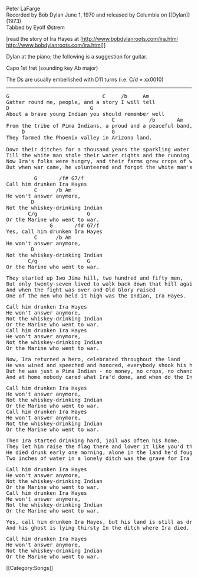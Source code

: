 Peter LaFarge<br>
Recorded by Bob Dylan June 1, 1970 and released by Columbia on
[[Dylan]] (1973)<br>
Tabbed by Eyolf Østrem<br>

[read the story of Ira Hayes at [http://www.bobdylanroots.com/ira.html http://www.bobdylanroots.com/ira.html]]

Dylan at the piano; the following is a suggestion for guitar.

Capo 1st fret (sounding key Ab major)

The Ds are usually embellished with D11 turns (i.e. C/d = xx0010)

----
<pre class="verse">
G                              C     /b     Am
Gather round me, people, and a story I will tell
D                          G
About a brave young Indian you should remember well
                                  C           /b       Am
From the tribe of Pima Indians, a proud and a peaceful band,
     D                            G
They farmed the Phoenix valley in Arizona land.

Down their ditches for a thousand years the sparkling water rushed,
Till the white man stole their water rights and the running water hushed.
Now Ira's folks were hungry, and their farms grew crops of weeds.
But when war came, he volunteered and forgot the white man's greed.
</pre>

<pre class="refrain">
         G       /f# G7/f
Call him drunken Ira Hayes
         C      /b Am
He won't answer anymore,
        D
Not the whiskey-drinking Indian
       C/g                G
Or the Marine who went to war.
              G       /f# G7/f
Yes, call him drunken Ira Hayes
         C      /b Am
He won't answer anymore,
        D
Not the whiskey-drinking Indian
       C/g                G
Or the Marine who went to war.
</pre>

<pre class="verse">
They started up Iwo Jima hill, two hundred and fifty men,
But only twenty-seven lived to walk back down that hill again.
And when the fight was over and Old Glory raised
One of the men who held it high was the Indian, Ira Hayes.
</pre>

<pre class="refrain">
Call him drunken Ira Hayes
He won't answer anymore,
Not the whiskey-drinking Indian
Or the Marine who went to war.
Call him drunken Ira Hayes
He won't answer anymore,
Not the whiskey-drinking Indian
Or the Marine who went to war.
</pre>

<pre class="verse">
Now, Ira returned a hero, celebrated throughout the land
He was wined and speeched and honored, everybody shook his hand.
But he was just a Pima Indian - no money, no crops, no chance -
And at home nobody cared what Ira'd done, and when do the Indians dance?
</pre>

<pre class="refrain">
Call him drunken Ira Hayes
He won't answer anymore,
Not the whiskey-drinking Indian
Or the Marine who went to war.
Call him drunken Ira Hayes
He won't answer anymore,
Not the whiskey-drinking Indian
Or the Marine who went to war.
</pre>

<pre class="verse">
Then Ira started drinking hard, jail was often his home.
They let him raise the flag there and lower it like you'd throw a dog a bone.
He died drunk early one morning, alone in the land he'd fought to save.
Two inches of water in a lonely ditch was the grave for Ira Hayes.
</pre>

<pre class="refrain">
Call him drunken Ira Hayes
He won't answer anymore,
Not the whiskey-drinking Indian
Or the Marine who went to war.
Call him drunken Ira Hayes
He won't answer anymore,
Not the whiskey-drinking Indian
Or the Marine who went to war.
</pre>

<pre class="verse">
Yes, call him drunken Ira Hayes, but his land is still as dry,
And his ghost is lying thirsty In the ditch where Ira died.
</pre>

<pre class="refrain">
Call him drunken Ira Hayes
He won't answer anymore,
Not the whiskey-drinking Indian
Or the Marine who went to war.
</pre>

[[Category:Songs]]